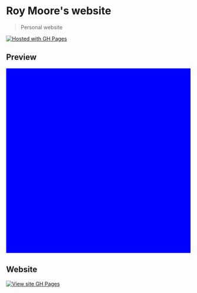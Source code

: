# Roy Moore's website
> Personal website

[![Hosted with GH Pages](https://img.shields.io/badge/Hosted_with-GitHub_Pages-blue?logo=github&logoColor=white)](https://pages.github.com/)


## Preview

<a href="https://tranquility2.github.io/">
    <img src="screenshot.png"
        alt="Sample screenshot"
        title="Go to site"
        width="500" />
</a>


## Website

[![View site GH Pages](https://img.shields.io/badge/View_site-GH_Pages-2ea44f?style=for-the-badge)](https://tranquility2.github.io/)

</div>


